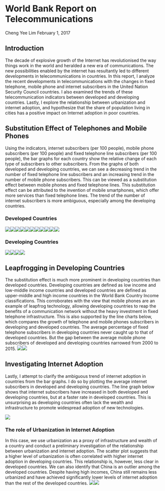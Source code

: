 World Bank Report on Telecommunications
================
Cheng Yee Lim
February 1, 2017

Introduction
------------

The decade of explosive growth of the Internet has revolutionised the way things work in the world and heralded a new era of communications. The new possibilities enabled by the internet has resultantly led to different developments in telecommunications in countries. In this report, I analyze the recent developments in telecommunications with the changes in fixed telephone, mobile phone and internet subscribers in the United Nation Security Council countries. I also examined the trends of these telecommunication indicators between developed and developing countries. Lastly, I explore the relationship between urbanization and internet adoption, and hypothesize that the share of population living in cities has a positive impact on Internet adoption in poor countries.

Substitution Effect of Telephones and Mobile Phones
---------------------------------------------------

Using the indicators, internet subscribers (per 100 people), mobile phone subscribers (per 100 people) and fixed telephone line subscribers (per 100 people), the bar graphs for each country show the relative change of each type of subscribers to other subscribers. From the graphs of both developed and developing countries, we can see a decreasing trend in the number of fixed telephone line subscribers and an increasing trend in the number of mobile phone subscribers. This can be viewed as a substitution effect between mobile phones and fixed telephone lines. This substitution effect can be attributed to the invention of mobile smartphones, which offer more services than fixed telephone lines. The trend of the number of internet subscribers is more ambiguous, especially among the developing countries.

### Developed Countries

![](report_files/figure-markdown_github/unnamed-chunk-3-1.png)![](report_files/figure-markdown_github/unnamed-chunk-3-2.png)![](report_files/figure-markdown_github/unnamed-chunk-3-3.png)![](report_files/figure-markdown_github/unnamed-chunk-3-4.png)![](report_files/figure-markdown_github/unnamed-chunk-3-5.png)![](report_files/figure-markdown_github/unnamed-chunk-3-6.png)![](report_files/figure-markdown_github/unnamed-chunk-3-7.png)![](report_files/figure-markdown_github/unnamed-chunk-3-8.png)![](report_files/figure-markdown_github/unnamed-chunk-3-9.png)![](report_files/figure-markdown_github/unnamed-chunk-3-10.png)![](report_files/figure-markdown_github/unnamed-chunk-3-11.png)

### Developing Countries

![](report_files/figure-markdown_github/unnamed-chunk-4-1.png)![](report_files/figure-markdown_github/unnamed-chunk-4-2.png)![](report_files/figure-markdown_github/unnamed-chunk-4-3.png)![](report_files/figure-markdown_github/unnamed-chunk-4-4.png)

Leapfrogging in Developing Countries
------------------------------------

The substitution effect is much more prominent in developing countries than developed countries. Developing countries are defined as low income and low-middle income countries and developed countries are defined as upper-middle and high income countries in the World Bank Country Income classifications. This corroborates with the view that mobile phones are an example of leapfrog technology, allowing developing countries to reap the benefits of a communication network without the heavy investment in fixed telephone infrastructure. This is also supported by the line charts below, which compares the growth of telephone and mobile phones subscribers in developing and developed countries. The average percentage of fixed telephone subscribers in developing countries never caught up to that of developed countries. But the gap between the average mobile phone subscribers of developed and developing countries narrowed from 2000 to 2015. ![](report_files/figure-markdown_github/unnamed-chunk-5-1.png)![](report_files/figure-markdown_github/unnamed-chunk-5-2.png)

Investigating Internet Adoption
-------------------------------

Lastly, I attempt to clarify the ambiguous trend of internet adoption in countries from the bar graphs. I do so by plotting the average internet subscribers in developed and developing countries. The line graph below shows that internet subscribers have increased in both developed and developing countries, but at a faster rate in developed countries. This is unsurprising as developing countries often lack the wealth and infrastructure to promote widespread adoption of new technologies.

![](report_files/figure-markdown_github/unnamed-chunk-6-1.png)

### The role of Urbanization in Internet Adoption

In this case, we use urbanization as a proxy of infrastructure and wealth of a country and conduct a preliminary investigation of the relationship between urbanization and internet adoption. The scatter plot suggests that a higher level of urbanization is often correlated with higher internet adoption in developing countries. This relationship is, however, less clear in developed countries. We can also identify that China is an outlier among the developed countries. Despite having high incomes, China still remains less urbanized and have achieved significantly lower levels of internet adoption than the rest of the developed countries. ![](report_files/figure-markdown_github/unnamed-chunk-7-1.png)![](report_files/figure-markdown_github/unnamed-chunk-7-2.png)
